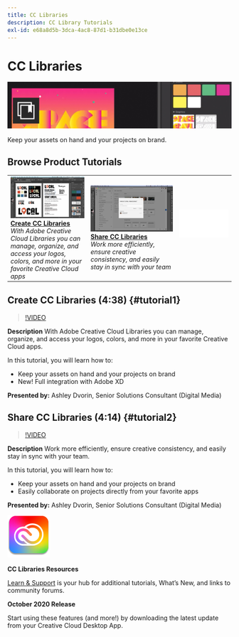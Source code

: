 ```yaml
---
title: CC Libraries
description: CC Library Tutorials
exl-id: e68a8d5b-3dca-4ac8-87d1-b31dbe0e13ce
---
```

# CC Libraries

![Tutorial Hero Image](../assets/CCLibs.jpg)

Keep your assets on hand and your projects on brand.

## Browse Product Tutorials

<table style="table-layout:fixed">
<tr>
 <td>
   <a href="cclibraries.md#tutorial1">
      <img alt="Create CC Libraries" src="../assets/libraries_create_dvorin_thumbnail.jpg" />
   </a>
    <div>
   <a href="cclibraries.md#tutorial1"><strong>Create CC Libraries</strong></a>
    </div>
    <em>With Adobe Creative Cloud Libraries you can manage, organize, and access your logos, colors, and more in your favorite Creative Cloud apps</em>
    <br>
  </td>
   <td>
   <a href="cclibraries.md#tutorial2">
      <img alt="Share CC Libraries" src="../assets/libraries_share_dvorin_thumbnail.jpg" />
   </a>
    <div>
   <a href="cclibraries.md#tutorial2"><strong>Share CC Libraries</strong></a>
    </div>
    <em>Work more efficiently, ensure creative consistency, and easily stay in sync with your team</em>
    <br>
  </td>
  <td>
    <img alt="Spacer" src="../assets/Whitespacer.png" />
    <div>
    <br>
  </td>
</tr>
</table>

## Create CC Libraries (4:38) {#tutorial1}

>[!VIDEO](https://video.tv.adobe.com/v/326802?hidetitle=true)

**Description**
With Adobe Creative Cloud Libraries you can manage, organize, and access your logos, colors, and more in your favorite Creative Cloud apps. 

In this tutorial, you will learn how to:
* Keep your assets on hand and your projects on brand
* New! Full integration with Adobe XD

**Presented by:**
Ashley Dvorin, Senior Solutions Consultant (Digital Media)

## Share CC Libraries (4:14) {#tutorial2}

>[!VIDEO](https://video.tv.adobe.com/v/326803?hidetitle=true)

**Description**
Work more efficiently, ensure creative consistency, and easily stay in sync with your team.

In this tutorial, you will learn how to:
* Keep your assets on hand and your projects on brand
* Easily collaborate on projects directly from your favorite apps

**Presented by:**
Ashley Dvorin, Senior Solutions Consultant (Digital Media)

![CC Libraries Logo](../assets/cc_appicon_96.png)

**CC Libraries Resources**

[Learn & Support](https://helpx.adobe.com/creative-cloud/help/libraries.html) is your hub for additional tutorials, What’s New, and links to community forums.

**October 2020 Release**

Start using these features (and more!) by downloading the latest update from your Creative Cloud Desktop App.
